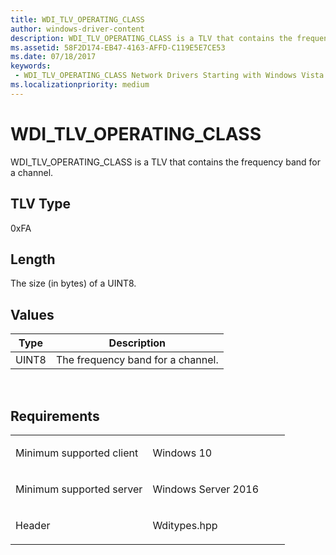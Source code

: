 ```yaml
---
title: WDI_TLV_OPERATING_CLASS
author: windows-driver-content
description: WDI_TLV_OPERATING_CLASS is a TLV that contains the frequency band for a channel.
ms.assetid: 58F2D174-EB47-4163-AFFD-C119E5E7CE53
ms.date: 07/18/2017
keywords:
 - WDI_TLV_OPERATING_CLASS Network Drivers Starting with Windows Vista
ms.localizationpriority: medium
---
```


# WDI\_TLV\_OPERATING\_CLASS


WDI\_TLV\_OPERATING\_CLASS is a TLV that contains the frequency band for a channel.

## TLV Type


0xFA

## Length


The size (in bytes) of a UINT8.

## Values


| Type  | Description                       |
|-------|-----------------------------------|
| UINT8 | The frequency band for a channel. |

 

Requirements
------------

<table>
<colgroup>
<col width="50%" />
<col width="50%" />
</colgroup>
<tbody>
<tr class="odd">
<td><p>Minimum supported client</p></td>
<td><p>Windows 10</p></td>
</tr>
<tr class="even">
<td><p>Minimum supported server</p></td>
<td><p>Windows Server 2016</p></td>
</tr>
<tr class="odd">
<td><p>Header</p></td>
<td>Wditypes.hpp</td>
</tr>
</tbody>
</table>

 

 




